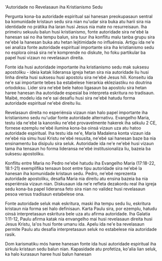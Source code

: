 'Autoridade no Revelasaun iha Kristianismo Sedu

Pergunta kona-ba autoridade espiritual sai hanesan preokupasaun sentral ba komunidade kristaun sedu sira nian nu'udar sira buka atu harii sira nia identidade no prátika iha laran husi Jesus nia mate no resurreisaun. Iha primeiru sekuulu balun husi kristianismo, fonte autoridade sira ne'ebé la hanesan sai no iha tempu balun, sira tuur iha konflitu malu tanba grupu sira ne'ebé la hanesan buka atu hetan lejitimidade no influénsia. Artigu ida ne'e sei analiza fonte autoridade espiritual importante sira iha kristianismo sedu no esplora oinsá sira ne'e komprende no diskute, ho foku partikular ba papel husi vizaun no revelasaun direita.

Fonte ida husi autoridade importante iha kristianismo sedu mak suksesu apostoliku - ideia katak lideransa igreja hetan sira nia autoridade liu husi linha direita husi suksesu husi apostolu sira ne'ebé Jesus hili. Konseitu ida ne'e sai importante tebes ba estabelese hierarkia ekleziastiku no doutrina ortodoksu. Lider sira ne'ebé bele hatoo ligasaun ba apostolu sira hetan haree hanesan iha autoridade espesial ba interpreta eskritura no tradisaun. Maibé, modelu ida ne'e sai desafiu husi sira ne'ebé hatudu forma autoridade espiritual ne'ebé direitu liu.

Revelasaun direita no esperiénsia vizaun nian halo papel importante iha kristianismo sedu nu'udar fonte autoridade alternativu. Evangelho Maria, testu ida ne'ebé la kanoniku ne'ebé provavelmente hakerek iha sékulu 2 CE, fornese ezemplu ne'ebé ilumina kona-ba oinsá vizaun uza atu hatoo autoridade espiritual. Iha testu ida ne'e, Maria Madalena konta vizaun ida ne'ebé nia simu husi Kristu ne'ebé resusita, ne'ebé sai hanesan baze ba nia ensinamentu ba disipulu sira seluk. Autoridade ida ne'e ne'ebé husi vizaun tama iha tensaun ho forma lideransa ne'ebé institusionaliza liu, bazeia ba suksesu apostoliku.

Konflitu entre Maria no Pedro ne'ebé hatudu iha Evangelho Maria (17:18-22, 18:1-21) exemplifika tensaun boot entre tipu autoridade sira ne'ebé la hanesan iha komunidade kristaun sedu. Pedro, ne'ebé reprezenta autoridade apostoliku, desafia Maria nia direitu atu ensina bazeia ba nia esperiénsia vizaun nian. Diskusaun ida ne'e refleta dezakordu real iha igreja sedu kona-ba papel lideransa feto sira nian no validez husi revelasaun pesoa versus tradisaun estabelese ona.

Fonte autoridade seluk mak eskritura, maski iha tempu sedu liu, eskritura kristaun nia forma sei halo definisaun. Karta Paulu sira, por ezemplu, hatudu oinsá interpretasaun eskritura bele uza atu afirma autoridade. Iha Galatia 1:11-12, Paulu afirma katak nia envangelho mai husi revelasaun direita husi Jesus Kristu, la'os husi fonte umanu ida. Apelu ida ne'e ba revelasaun permite Paulu atu desafia interpretasaun seluk no estabelese nia autoridade rasik.

Dom karismatiku mós haree hanesan fonte ida husi autoridade espiritual iha sirkulu kristaun sedu balun nian. Kapasidade atu profetiza, ko'alia lian seluk, ka halo kurasaun haree husi balun hanesan